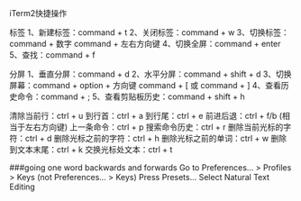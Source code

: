 iTerm2快捷操作

标签
1、新建标签：command + t
2、关闭标签：command + w
3、切换标签：command + 数字 command + 左右方向键
4、切换全屏：command + enter
5、查找：command + f

分屏
1、垂直分屏：command + d
2、水平分屏：command + shift + d
3、切换屏幕：command + option + 方向键 command + [ 或 command + ]
4、查看历史命令：command + ;
5、查看剪贴板历史：command + shift + h

清除当前行：ctrl + u
到行首：ctrl + a
到行尾：ctrl + e
前进后退：ctrl + f/b (相当于左右方向键)
上一条命令：ctrl + p
搜索命令历史：ctrl + r
删除当前光标的字符：ctrl + d
删除光标之前的字符：ctrl + h
删除光标之前的单词：ctrl + w
删除到文本末尾：ctrl + k
交换光标处文本：ctrl + t


###going one word backwards and forwards
Go to Preferences... > Profiles > Keys (not Preferences... > Keys)
Press Presets...
Select Natural Text Editing